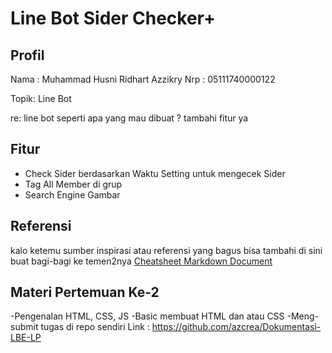 # Line Bot Sider Checker+

## Profil
Nama : Muhammad Husni Ridhart Azzikry
Nrp  : 05111740000122

Topik: Line Bot

re: line bot seperti apa yang mau dibuat ? tambahi fitur ya

## Fitur
- Check Sider berdasarkan Waktu Setting untuk mengecek Sider
- Tag All Member di grup
- Search Engine Gambar

## Referensi
kalo ketemu sumber inspirasi atau referensi yang bagus bisa tambahi di sini buat bagi-bagi ke temen2nya
[Cheatsheet Markdown Document](https://github.com/adam-p/markdown-here/wiki/Markdown-Cheatsheet)


## Materi Pertemuan Ke-2
-Pengenalan HTML, CSS, JS
-Basic membuat HTML dan atau CSS
-Meng-submit tugas di repo sendiri 
	Link : https://github.com/azcrea/Dokumentasi-LBE-LP